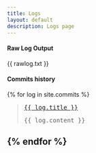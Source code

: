 ```yaml
---
title: Logs
layout: default
description: Logs page
---
```


#### Raw Log Output
{{ rawlog.txt }}


#### Commits history
{% for log in site.commits %}
>
> <pre><a href="{{ log.url | prepend: site.baseurl }}">{{ log.title }}</a></pre>
> <pre>{{ log.content }}</pre>
>
{% endfor %}
---
